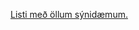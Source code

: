 [Listi með öllum sýnidæmum.](https://vefgrunnur.github.io/synidaemi/)
<!--
# Nýskráning Github reiknings

- Nemendur verða að vera með Github reikning (_Github user account_)
- Til að stofna Github reikning verður þú að vera með tölvupóstfang (_E-mail account_). Þú getur notað skólapóstfang sem þér er úthlutað við innskráningu í Tækniskólann. [Hér eru leiðbeiningar á vef Tækniskólans um hvernig nemendur fá skólapóstfang](https://tskoli.is/nethjalp/um-skolanetfang/). Með því að nota skólapóstfangið getur þú fengið [Github Student Developer Pack](Namsefni-1/GithubStudentDeveloperPack.md) sem getur nýst þér vel í námi á tölvubraut.

1. Við skráningu Github reiknings verður að koma **skýrt fram hver er eigandinn**. Námsaðstoð fer í gegnum Github verkefnageymslu (_repository_) og þá er mikilvægt að kennari geti séð hver er eigandi reiknings. Kennari getur hafnað reikningi ef það er ekki gert.
    * Í **Stillingar (_Settings_)** er skráð fullt nafn.
1. Eftir nýskráningu færðu tölvupóst frá Github þar sem beðið er um staðfestingu (_confirm your email account_) á að þú sért að stofna reikninginn. 
1. Bættu við tölvupóstfanginu í **Profile -> Settings -> Emails** í Github reikningi þínum 

1. Til að Git geti tengst við Github þá verður að skrá Github notandanafnið þitt og tölvupóstfang í GIT BASH (_terminal_) [$ git config --global](https://vefgrunnur.github.io/verkefnaskil/git_innsetning.html) 
```
git config --global user.name "þittnotendanafn"
git config --global user.email þitt@email.is
```
1. Þú stofnar verkefnageymslu (_Repository_) á Github reikningnum þínum. Geymslan á að vera lokuð **_"Privat"_**. Engin nema þú og kennarinn eiga að hafa aðgang að geymslunni
1. Til að kennari geti haft aðgang að verkefnageymslunni þarf að opna aðgang fyrir hann
   * Farðu í _Settings_ og þar velur þú _Collaborators and teams_ 
   * Veldu _Add peoble_ og skráðu notandanafn kennara (t.d. GJG) og síðan veluru _"Add this member to this repository"_
1. Það er hægt að vinna verkefni beint í Github geymslunni en það er ekki skynsamlegt.  Best er að afrita verkefnageymsluna yfir á þína tölvu, vinna verkefnin og skila síðan jafnóðum.  [Náðu í geymsluna yfir í þína tölvu](https://vefgrunnur.github.io/verkefnaskil/git_verklag.html)

```

Github.com/notendanafnið þitt
   |___ README.md
   |___ vef1vg (verkefnageymsla - repository)

       
Staðvært umhverfi (local environment) = tölvan þín.
   |___	vef1vg (verkefnageymsla - repository clone)
-->
```


